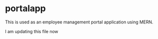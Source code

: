 # portalapp

This is used as an employee management portal application using MERN.

I am updating this file now